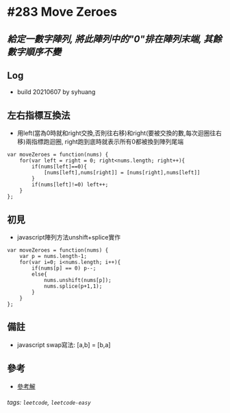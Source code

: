 # \#283 Move Zeroes
## *給定一數字陣列, 將此陣列中的"0"排在陣列末端, 其餘數字順序不變*
## Log
 - build 20210607 by syhuang

## 左右指標互換法
 - 用left(當為0時就和right交換,否則往右移)和right(要被交換的數,每次迴圈往右移)兩指標跑迴圈, right跑到底時就表示所有0都被換到陣列尾端
```javascript=
var moveZeroes = function(nums) {
    for(var left = right = 0; right<nums.length; right++){
        if(nums[left]==0){
            [nums[left],nums[right]] = [nums[right],nums[left]]
        }
        if(nums[left]!=0) left++;
    }
};
```
## 初見
 - javascript陣列方法unshift+splice實作
```javascript=
var moveZeroes = function(nums) {
    var p = nums.length-1;
    for(var i=0; i<nums.length; i++){
        if(nums[p] == 0) p--;
        else{
            nums.unshift(nums[p]);
            nums.splice(p+1,1);
        }
    }
};
```
## 備註
 - javascript swap寫法: [a,b] = [b,a]
## 參考
 - [參考解](https://leetcode.com/problems/move-zeroes/discuss/72011/Simple-O(N)-Java-Solution-Using-Insert-Index)
###### tags: `leetcode`, `leetcode-easy`